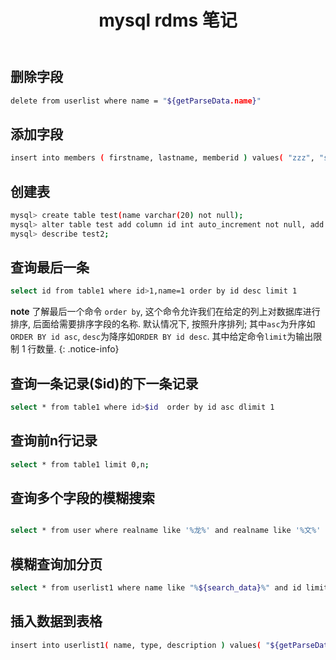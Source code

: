﻿---
title: "mysql rdms 笔记"
tags:
  - Articles
---



## 删除字段

```bash
delete from userlist where name = "${getParseData.name}"
```

## 添加字段

```bash
insert into members ( firstname, lastname, memberid ) values( "zzz", "sss", 1);
```

## 创建表

```bash
mysql> create table test(name varchar(20) not null);
mysql> alter table test add column id int auto_increment not null, add primary key(id);
mysql> describe test2;
```

## 查询最后一条

```bash
select id from table1 where id>1,name=1 order by id desc limit 1
```

**note** 了解最后一个命令 `order by`, 这个命令允许我们在给定的列上对数据库进行排序, 后面给需要排序字段的名称. 默认情况下, 按照升序排列; 其中`asc`为升序如`ORDER BY id asc`, `desc`为降序如`ORDER BY id desc`. 
其中给定命令`limit`为输出限制 1 行数量.
{: .notice-info}

## 查询一条记录($id)的下一条记录

```bash
select * from table1 where id>$id  order by id asc dlimit 1
```


## 查询前n行记录

```bash
select * from table1 limit 0,n;
```

## 查询多个字段的模糊搜索

```bash

select * from user where realname like '%龙%' and realname like '%文%'
```

## 模糊查询加分页

```bash
select * from userlist1 where name like "%${search_data}%" and id limit ${10 * (page_index-1) } , ${10}
```

## 插入数据到表格

```bash
insert into userlist1( name, type, description ) values( "${getParseData.name}", "${getParseData.type}", "${getParseData.description}" )
```

